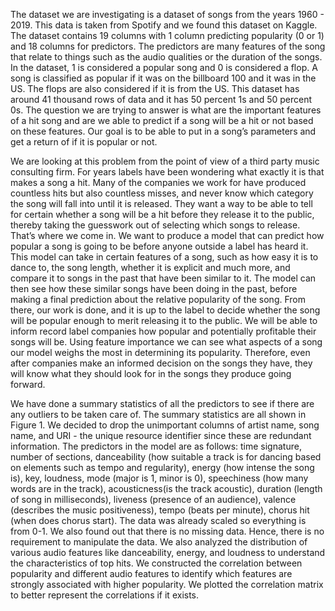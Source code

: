 The dataset we are investigating is a dataset of songs from the years 1960 - 2019. This data is taken from Spotify and we found this dataset on Kaggle. The dataset contains 19 columns with 1 column predicting popularity (0 or 1) and 18 columns for predictors. The predictors are many features of the song that relate to things such as the audio qualities or the duration of the songs. In the dataset, 1 is considered a popular song and 0 is considered a flop. A song is classified as popular if it was on the billboard 100 and it was in the US. The flops are also considered if it is from the US. This dataset has around 41 thousand rows of data and it has 50 percent 1s and 50 percent 0s.
The question we are trying to answer is what are the important features of a hit song and are we able to predict if a song will be a hit or not based on these features. Our goal is to be able to put in a song’s parameters and get a return of if it is popular or not.

We are looking at this problem from the point of view of a third party music consulting firm. For years labels have been wondering what exactly it is that makes a song a hit. Many of the companies we work for have produced countless hits but also countless misses, and never know which category the song will fall into until it is released. They want a way to be able to tell for certain whether a song will be a hit before they release it to the public, thereby taking the guesswork out of selecting which songs to release.
That’s where we come in. We want to produce a model that can predict how popular a song is going to be before anyone outside a label has heard it. This model can take in certain features of a song, such as how easy it is to dance to, the song length, whether it is explicit and much more, and compare it to songs in the past that have been similar to it. The model can then see how these similar songs have been doing in the past, before making a final prediction about the relative popularity of the song. From there, our work is done, and it is up to the label to decide whether the song will be popular enough to merit releasing it to the public.
We will be able to inform record label companies how popular and potentially profitable their songs will be. Using feature importance we can see what aspects of a song our model weighs the most in determining its
popularity. Therefore, even after companies make an informed decision on the songs they have, they will know what they should look for in the songs they produce going forward.

We have done a summary statistics of all the predictors to see if there are any outliers to be taken care of. The summary statistics are all shown in Figure 1.
We decided to drop the unimportant columns of artist name, song name, and URI - the unique resource identifier since these are redundant information.
The predictors in the model are as follows: time signature, number of sections, danceability (how suitable a track is for dancing based on elements such as tempo and regularity), energy (how intense the song is), key, loudness, mode (major is 1, minor is 0), speechiness (how many words are in the track), acousticness(is the track acoustic), duration (length of song in milliseconds), liveness (presence of an audience), valence (describes the music positiveness), tempo (beats per minute), chorus hit (when does chorus start). The data was already scaled so everything is from 0-1.
We also found out that there is no missing data. Hence, there is no requirement to manipulate the data. We also analyzed the distribution of various audio features like danceability, energy, and loudness to understand the characteristics of top hits. We constructed the correlation between popularity and different audio features to identify which features are strongly associated with higher popularity. We plotted the correlation matrix to better represent the correlations if it exists.

